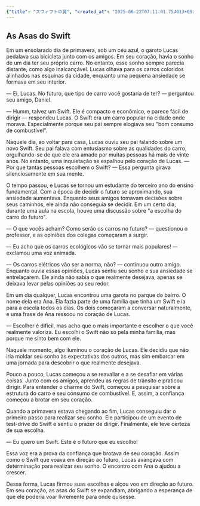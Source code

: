 ```yaml
---
{"title": "スウィフトの翼", "created_at": "2025-06-22T07:11:01.754013+09:00"}
---
```


## As Asas do Swift

Em um ensolarado dia de primavera, sob um céu azul, o garoto Lucas pedalava sua bicicleta junto com os amigos. Em seu coração, havia o sonho de um dia ter seu próprio carro. No entanto, esse sonho sempre parecia distante, como algo inalcançável. Lucas olhava para os carros coloridos alinhados nas esquinas da cidade, enquanto uma pequena ansiedade se formava em seu interior.

— Ei, Lucas. No futuro, que tipo de carro você gostaria de ter? — perguntou seu amigo, Daniel.

— Humm, talvez um Swift. Ele é compacto e econômico, e parece fácil de dirigir — respondeu Lucas. O Swift era um carro popular na cidade onde morava. Especialmente porque seu pai sempre elogiava seu "bom consumo de combustível".

Naquele dia, ao voltar para casa, Lucas ouviu seu pai falando sobre um novo Swift. Seu pai falava com entusiasmo sobre as qualidades do carro, orgulhando-se de que ele era amado por muitas pessoas há mais de vinte anos. No entanto, uma inquietação se espalhou pelo coração de Lucas. — Por que tantas pessoas escolhem o Swift? — Essa pergunta girava silenciosamente em sua mente.

O tempo passou, e Lucas se tornou um estudante do terceiro ano do ensino fundamental. Com a época de decidir o futuro se aproximando, sua ansiedade aumentava. Enquanto seus amigos tomavam decisões sobre seus caminhos, ele ainda não conseguia se decidir. Em um certo dia, durante uma aula na escola, houve uma discussão sobre "a escolha do carro do futuro".

— O que vocês acham? Como serão os carros no futuro? — questionou o professor, e as opiniões dos colegas começaram a surgir.

— Eu acho que os carros ecológicos vão se tornar mais populares! — exclamou uma voz animada.

— Os carros elétricos vão ser a norma, não? — continuou outro amigo. Enquanto ouvia essas opiniões, Lucas sentiu seu sonho e sua ansiedade se entrelaçarem. Ele ainda não sabia o que realmente desejava, apenas se deixava levar pelas opiniões ao seu redor.

Em um dia qualquer, Lucas encontrou uma garota no parque do bairro. O nome dela era Ana. Ela fazia parte de uma família que tinha um Swift e ia para a escola todos os dias. Os dois começaram a conversar naturalmente, e uma frase de Ana ressoou no coração de Lucas.

— Escolher é difícil, mas acho que o mais importante é escolher o que você realmente valoriza. Eu escolhi o Swift não só pela minha família, mas porque me sinto bem com ele.

Naquele momento, algo iluminou o coração de Lucas. Ele decidiu que não iria moldar seu sonho às expectativas dos outros, mas sim embarcar em uma jornada para descobrir o que realmente desejava.

Pouco a pouco, Lucas começou a se reavaliar e a se desafiar em várias coisas. Junto com os amigos, aprendeu as regras de trânsito e praticou dirigir. Para entender o charme do Swift, começou a pesquisar sobre a estrutura do carro e seu consumo de combustível. E, assim, a confiança começou a brotar em seu coração.

Quando a primavera estava chegando ao fim, Lucas conseguiu dar o primeiro passo para realizar seu sonho. Ele participou de um evento de test-drive do Swift e sentiu o prazer de dirigir. Finalmente, ele teve certeza de sua escolha.

— Eu quero um Swift. Este é o futuro que eu escolho!

Essa voz era a prova da confiança que brotava de seu coração. Assim como o Swift que voava em direção ao futuro, Lucas avançava com determinação para realizar seu sonho. O encontro com Ana o ajudou a crescer.

Dessa forma, Lucas firmou suas escolhas e alçou voo em direção ao futuro. Em seu coração, as asas do Swift se expandiam, abrigando a esperança de que ele poderia voar livremente para onde quisesse.
